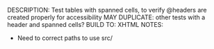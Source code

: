 DESCRIPTION: Test tables with spanned cells, to verify @headers are created properly for accessibility
MAY DUPLICATE: other tests with a header and spanned cells?
BUILD TO: XHTML
NOTES: 
* Need to correct paths to use src/